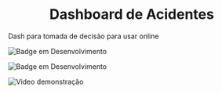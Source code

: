 <h1 align="center"> Dashboard de Acidentes </h1>

Dash para tomada de decisão para usar online



 ![Badge em Desenvolvimento](http://img.shields.io/static/v1?label=STATUS&message=EM%20DESENVOLVIMENTO&color=GREEN&style=for-the-badge)

 ![Badge em Desenvolvimento](http://img.shields.io/static/v1?label=STATUS&message=V1.0.1&color=BLUE&style=for-the-badge)
 
 ![Video demonstração](https://github.com/fabriciogama26/Dashboard-Acidentes/blob/main/dash.gif)
